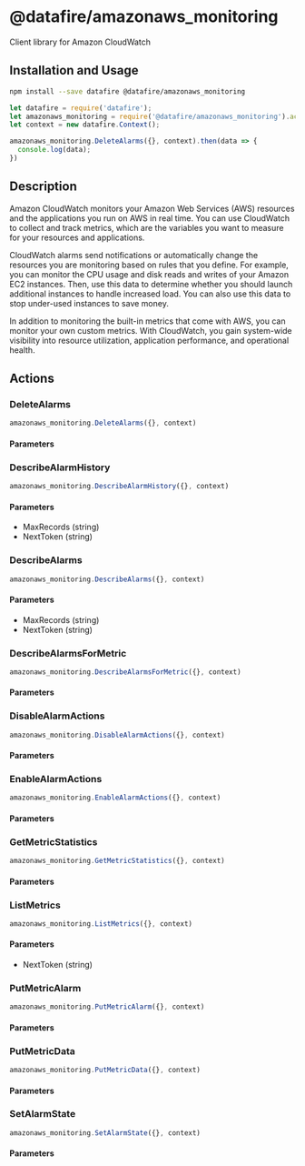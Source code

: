 # @datafire/amazonaws_monitoring

Client library for Amazon CloudWatch

## Installation and Usage
```bash
npm install --save datafire @datafire/amazonaws_monitoring
```

```js
let datafire = require('datafire');
let amazonaws_monitoring = require('@datafire/amazonaws_monitoring').actions;
let context = new datafire.Context();

amazonaws_monitoring.DeleteAlarms({}, context).then(data => {
  console.log(data);
})
```

## Description
<p>Amazon CloudWatch monitors your Amazon Web Services (AWS) resources and the applications you run on AWS in real time. You can use CloudWatch to collect and track metrics, which are the variables you want to measure for your resources and applications.</p> <p>CloudWatch alarms send notifications or automatically change the resources you are monitoring based on rules that you define. For example, you can monitor the CPU usage and disk reads and writes of your Amazon EC2 instances. Then, use this data to determine whether you should launch additional instances to handle increased load. You can also use this data to stop under-used instances to save money.</p> <p>In addition to monitoring the built-in metrics that come with AWS, you can monitor your own custom metrics. With CloudWatch, you gain system-wide visibility into resource utilization, application performance, and operational health.</p>

## Actions
### DeleteAlarms



```js
amazonaws_monitoring.DeleteAlarms({}, context)
```

#### Parameters

### DescribeAlarmHistory



```js
amazonaws_monitoring.DescribeAlarmHistory({}, context)
```

#### Parameters
* MaxRecords (string)
* NextToken (string)

### DescribeAlarms



```js
amazonaws_monitoring.DescribeAlarms({}, context)
```

#### Parameters
* MaxRecords (string)
* NextToken (string)

### DescribeAlarmsForMetric



```js
amazonaws_monitoring.DescribeAlarmsForMetric({}, context)
```

#### Parameters

### DisableAlarmActions



```js
amazonaws_monitoring.DisableAlarmActions({}, context)
```

#### Parameters

### EnableAlarmActions



```js
amazonaws_monitoring.EnableAlarmActions({}, context)
```

#### Parameters

### GetMetricStatistics



```js
amazonaws_monitoring.GetMetricStatistics({}, context)
```

#### Parameters

### ListMetrics



```js
amazonaws_monitoring.ListMetrics({}, context)
```

#### Parameters
* NextToken (string)

### PutMetricAlarm



```js
amazonaws_monitoring.PutMetricAlarm({}, context)
```

#### Parameters

### PutMetricData



```js
amazonaws_monitoring.PutMetricData({}, context)
```

#### Parameters

### SetAlarmState



```js
amazonaws_monitoring.SetAlarmState({}, context)
```

#### Parameters

